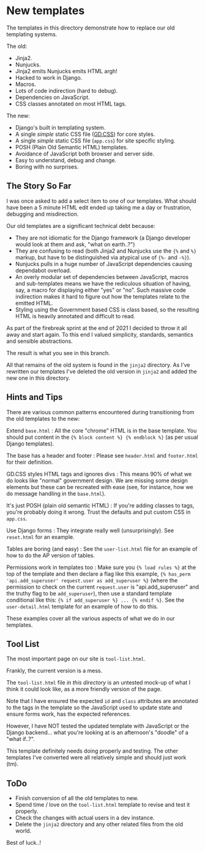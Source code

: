 # New templates

The templates in this directory demonstrate how to replace our old templating
systems.

The old:

* Jinja2.
* Nunjucks.
* Jinja2 emits Nunjucks emits HTML argh!
* Hacked to work in Django.
* Macros.
* Lots of code indirection (hard to debug).
* Dependencies on JavaScript.
* CSS classes annotated on most HTML tags.

The new:

* Django's built in templating system.
* A single _simple_ static CSS file ([GD.CSS](https://gdcss.netlify.app/)) for core styles.
* A single _simple_ static CSS file (`app.css`) for site specific styling.
* POSH (Plain Old Semantic HTML) templates.
* Avoidance of JavaScript both browser and server side.
* Easy to understand, debug and change.
* Boring with no surprises.

## The Story So Far

I was once asked to add a select item to one of our templates. What should have
been a 5 minute HTML edit ended up taking me a day or frustration, debugging
and misdirection.

Our old templates are a significant technical debt because:

* They are not idiomatic for the Django framework (a Django developer would look at them and ask, "what on earth..?")
* They are confusing to read (both Jinja2 and Nunjucks use the `{%` and `%}` markup, but have to be distinguished via atypical use of `{%-` and `-%}`). 
* Nunjucks pulls in a huge number of JavaScript dependencies causing dependabot overload.
* An overly modular set of dependencies between JavaScript, macros and sub-templates means we have the rediculous situation of having, say, a macro for displaying either "yes" or "no". Such massive code indirection makes it hard to figure out how the templates relate to the emitted HTML.
* Styling using the Government based CSS is class based, so the resulting HTML is heavily annotated and difficult to read.

As part of the firebreak sprint at the end of 2021 I decided to throw it all
away and start again. To this end I valued simplicity, standards, semantics and
sensible abstractions.

The result is what you see in this branch.

All that remains of the old system is found in the `jinja2` directory. As I've
rewritten our templates I've deleted the old version in `jinja2` and added the
new one in this directory.

## Hints and Tips

There are various common patterns encountered during transitioning from the old
templates to the new:

Extend `base.html`
: All the core "chrome" HTML is in the base template. You should put content in the `{% block content %} {% endblock %}` (as per usual Django templates).

The base has a header and footer
: Please see `header.html` and `footer.html` for their definition.

GD.CSS styles HTML tags and ignores divs
: This means 90% of what we do looks like "normal" government design. We are missing some design elements but these can be recreated with ease (see, for instance, how we do message handling in the `base.html`).

It's just POSH (plain old semantic HTML)
: If you're adding classes to tags, you're probably doing it wrong. Trust the defaults and put custom CSS in `app.css`.

Use Django forms
: They integrate really well (unsurprisingly). See `reset.html` for an example.

Tables are boring (and easy)
: See the `user-list.html` file for an example of how to do the AP version of tables.

Permissions work in templates too
: Make sure you `{% load rules %}` at the top of the template and then declare a flag like this example, `{% has_perm 'api.add_superuser' request.user as add_superuser %}` (where the permission to check on the current `request.user` is "api.add_superuser" and the truthy flag to be `add_superuser`), then use a standard template conditional like this: `{% if add_superuser %} ... {% endif %}`. See the `user-detail.html` template for an example of how to do this.

These examples cover all the various aspects of what we do in our templates.

## Tool List

The most important page on our site is `tool-list.html`.

Frankly, the current version is a mess.

The `tool-list.html` file _in this directory_ is an untested mock-up of what I think it could look like, as a more friendly version of the page.

Note that I have ensured the expected `id` and `class` attributes are annotated to the tags in the template so the JavaScript used to update state and ensure forms work, has the expected references.

However, I have NOT tested the updated template with JavaScript or the Django backend... what you're looking at is an afternoon's "doodle" of a "what if..?".

This template definitely needs doing properly and testing. The other templates I've converted were all relatively simple and should just work (tm).

## ToDo

* Finish conversion of all the old templates to new.
* Spend time / love on the `tool-list.html` template to revise and test it properly.
* Check the changes with actual users in a dev instance.
* Delete the `jinja2` directory and any other related files from the old world.

Best of luck..!
